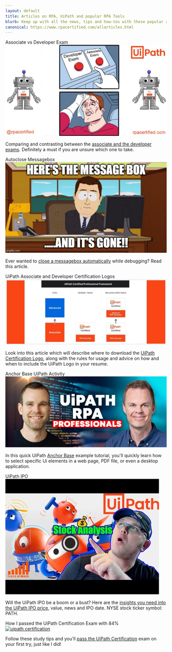 ```yaml
---
layout: default
title: Articles on RPA, UiPath and popular RPA Tools 
blurb: Keep up with all the news, tips and how-tos with these popular articles on RPA, UiPath and various RPA Tools
canonical: https://www.rpacertified.com/allarticles.html
---
```


<div class="row">

<div class="col-12 col-xs-12 col-sm-6 col-md-6 col-lg-4 col-xl-4 mb-2 d-flex align-items-stretch">
    <div class="card">
        <div class="card-header">Associate vs Developer Exam</div>
        <a href="https://www.rpacertified.com/2021/04/18/compare-rpa-certifications-associate-vs-developer-uipath.html"><img src="/assets/memes/uipath-meme-developer-vs-associate-exam.jpg" class="card-img-top" alt="uipath certification" /></a>
        <div class="card-body d-flex flex-column">
            <p class="card-text">Comparing and contrasting between the <a href="https://www.rpacertified.com/2021/04/18/compare-rpa-certifications-associate-vs-developer-uipath.html">associate and the developer exams</a>. Definitely a must if you are unsure which one to take.</p>
        </div>
    </div>
</div>
<div class="col-12 col-xs-12 col-sm-6 col-md-6 col-lg-4 col-xl-4 mb-2 d-flex align-items-stretch">
    <div class="card">
        <div class="card-header">Autoclose Messagebox</div>
        <a href="https://www.rpacertified.com/2021/04/12/autoclosing-message-boxes.html"><img src="/assets/Messagebox-gone-Meme.jpg" class="card-img-top" alt="uipath certification" /></a>
        <div class="card-body d-flex flex-column">
            <p class="card-text">Ever wanted to <a href="https://www.rpacertified.com/2021/04/12/autoclosing-message-boxes.html">close a messagebox automatically</a> while debugging? Read this article.</p>
        </div>
    </div>
</div>
<div class="col-12 col-xs-12 col-sm-6 col-md-6 col-lg-4 col-xl-4 mb-2 d-flex align-items-stretch">
    <div class="card">
        <div class="card-header">UiPath Associate and Developer Certification Logos</div>
        <a href="https://www.rpacertified.com//2021/03/29/uipath-certification-logo.html"><img src="/assets/uipath-associate-developer-certification-roadmap.jpg" class="card-img-top" alt="uipath certification" /></a>
        <div class="card-body d-flex flex-column">
            <p class="card-text">Look into this article which will describe where to download the <a href="https://www.rpacertified.com//2021/03/29/uipath-certification-logo.html">UiPath Certification Logo</a>, along with the rules for usage and advice on how and when to include the UiPath Logo in your resume.</p>
        </div>
    </div>
</div>

<div class="col-12 col-xs-12 col-sm-6 col-md-6 col-lg-4 col-xl-4 mb-2 d-flex align-items-stretch">
    <div class="card">
        <div class="card-header">Anchor Base UiPath Activity</div>
        <a href="https://www.rpacertified.com/2021/04/03/uipath-anchor-base-example-tutorial.html"><img src="/assets/anders-jensen.jpg" class="card-img-top" alt="uipath certification" /></a>
        <div class="card-body d-flex flex-column">
            <p class="card-text">In this quick UiPath <a href="https://www.rpacertified.com/2021/04/03/uipath-anchor-base-example-tutorial.html">Anchor Base</a> example tutorial, you'll quickly learn how to select specific Ui elements in a web page, PDF file, or even a desktop application.</p>
        </div>
    </div>
</div>
<div class="col-12 col-xs-12 col-sm-6 col-md-6 col-lg-4 col-xl-4 mb-2 d-flex align-items-stretch">
    <div class="card">
        <div class="card-header">UiPath IPO</div>
        <a href="https://www.rpacertified.com/2021/04/09/ipo-uipath-stock-price-value.html"><img src="/assets/uipath-ipo-stock.jpg" class="card-img-top" alt="uipath certification" /></a>
        <div class="card-body d-flex flex-column">
            <p class="card-text">Will the UiPath IPO be a boom or a bust? Here are the <a href="https://www.rpacertified.com/2021/04/09/ipo-uipath-stock-price-value.html">insights you need into the UiPath IPO price</a>, value, news and IPO date. NYSE stock ticker symbol: PATH.</p>
        </div>
    </div>
</div>
<div class="col-12 col-xs-12 col-sm-6 col-md-6 col-lg-4 col-xl-4 mb-2 d-flex align-items-stretch">
    <div class="card">
        <div class="card-header">How I passed the UiPath Certification Exam with 84%</div>
        <a href="https://www.rpacertified.com//2021/03/27/uipath-certification-study-tips.html"><img src="/assets/uipath-certification-study-guide.gif" class="card-img-top" alt="uipath certification" /></a>
        <div class="card-body d-flex flex-column">
            <p class="card-text">Follow these study tips and you'll <a href="https://www.rpacertified.com//2021/03/27/uipath-certification-study-tips.html">pass the UiPath Certification</a> exam on your first try, just like I did!</p>
        </div>
    </div>
</div>

</div>
